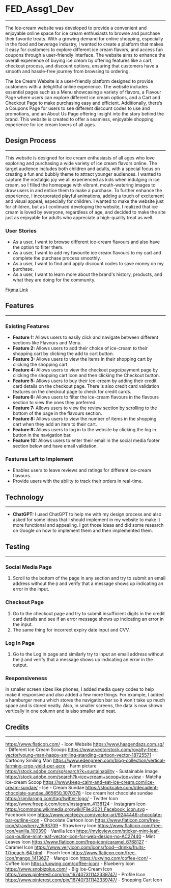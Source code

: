 # FED_Assg1_Dev
------------------------------------------------------

The Ice-cream website was developed to provide a convenient and enjoyable online space for ice cream enthusiasts to browse and purchase their favorite treats. With a growing demand for online shopping, especially in the food and beverage industry, I wanted to create a platform that makes it easy for customers to explore different ice cream flavors, and access fun coupons through a user-friendly interface. The website aims to enhance the overall experience of buying ice cream by offering features like a cart, checkout process, and discount options, ensuring that customers have a smooth and hassle-free journey from browsing to ordering.

The Ice Cream Website is a user-friendly platform designed to provide customers with a delightful online experience. The website includes essential pages such as a Menu showcasing a variety of flavors, a Flavour Page where users can explore different ice cream options, and a Cart and Checkout Page to make purchasing easy and efficient. Additionally, there’s a Coupons Page for users to see different discount codes to use and promotions, and an About Us Page offering insight into the story behind the brand. This website is created to offer a seamless, enjoyable shopping experience for ice cream lovers of all ages.

## Design Process
------------------------------------------------------

This website is designed for ice cream enthusiasts of all ages who love exploring and purchasing a wide variety of ice cream flavors online. The target audience includes both children and adults, with a special focus on creating a fun and bubbly theme to attract younger audiences. I wanted to capture the nostalgic joy we all experienced as kids when indulging in ice cream, so I filled the homepage with vibrant, mouth-watering images to draw users in and entice them to make a purchase. To further enhance the experience, I incorporated playful animations, adding a touch of excitement and visual appeal, especially for children. I wanted to make the website just for children, but as I continued developing the website, I realized that ice cream is loved by everyone, regardless of age, and decided to make the site just as enjoyable for adults who appreciate a high-quality treat as well.

### User Stories
- As a user, I want to browse different ice-cream flavours and also have the option to filter them.
- As a user, I want to add my favourite ice cream flavours to my cart and complete the purchase process smoothly.
- As a user, I want to find and apply discount codes to save money on my purchase.
- As a user, I want to learn more about the brand's history, products, and what they are doing for the community.

[Figma Link](https://www.figma.com/design/8L1ulaRkhoPhTROqyl6Jf1/FrontEnd_S10266942_DharunDev_Assg1Wireframe?node-id=0-1&t=KfClCgTDxdtzvcsr-1)

## Features
------------------------------------------------------

### Existing Features
- **Feature 1:** Allows users to easily click and navigate between different sections like Flavours and Menu.
- **Feature 2:** Allows users to add their choice of ice-cream to their shopping cart by clicking the add to cart button.
- **Feature 3:** Allows users to view the items in their shopping cart by clicking the shopping cart.
- **Feature 4:** Allows users to view the checkout page/payment page by clicking the shopping cart icon and then clicking the Checkout button.
- **Feature 5:** Allows users to buy their ice-cream by adding their credit card details on the checkout page. There is also credit card validation features on the checkout page to check for credit cards.
- **Feature 6:** Allows users to filter the ice-cream flavours in the flavours section to view the ones they preferred.
- **Feature 7:** Allows users to view the review section by scrolling to the bottom of the page in the flavours section.
- **Feature 8:** Allows users to view the number of items in the shopping cart when they add an item to their cart.
- **Feature 9:** Allows users to log in to the website by clicking the log in button in the navigation bar.
- **Feature 10:** Allows users to enter their email in the social media footer section below and have email validation.

### Features Left to Implement
- Enables users to leave reviews and ratings for different ice-cream flavours.
- Provide users with the ability to track their orders in real-time.

## Technology
------------------------------------------------------
- **ChatGPT:** I used ChatGPT to help me with my design process and also asked for some ideas that I should implement in my website to make it more functional and appealing. I got those ideas and did some research on Google on how to implement them and then implemented them.

## Testing
------------------------------------------------------

### Social Media Page
1. Scroll to the bottom of the page in any section and try to submit an email address without the `@` and verify that a message shows up indicating an error in the input.

### Checkout Page
1. Go to the checkout page and try to submit insufficient digits in the credit card details and see if an error message shows up indicating an error in the input.
2. The same thing for incorrect expiry date input and CVV.

### Log In Page
1. Go to the Log in page and similarly try to input an email address without the `@` and verify that a message shows up indicating an error in the output.

### Responsiveness
In smaller screen sizes like phones, I added media query codes to help make it responsive and also added a few more things. For example, I added a hamburger menu which stores the navigation bar so it won't take up much space and is stored neatly. Also, in smaller screens, the data is now shown vertically in one column and is also smaller and neat.

## Credits
------------------------------------------------------

https://www.flaticon.com/ - Icon Website
https://www.haagendazs.com.sg/ - Different Ice Cream Scoops
https://www.vectorstock.com/royalty-free-vector/young-man-happy-smiling-standing-cartoon-vector-18725571 - Cartoony Smiling Man
https://www.edengreen.com/blog-collection/vertical-farming-crop-yield-per-acre - Farm picture
https://stock.adobe.com/sg/search?k=sustainability - Sustainable Image
https://stock.adobe.com/search?k=ice+cream+scoop+top+view - Matcha Ice-cream Scoop
https://www.keep-calm-and-eat-ice-cream.com/ice-cream-sundae/ - Ice - Cream Sundae
https://stockcake.com/i/decadent-chocolate-sundae_865650_1070378 -  Ice cream hot chocolate sundae
https://similarpng.com/tag/twitter-logo/ - Twitter Icon
https://www.freepik.com/icon/instagram_4138124 - Instagram Icon
https://commons.wikimedia.org/wiki/File:2021_Facebook_icon.svg - Facebook icon
https://www.vecteezy.com/vector-art/9244446-chocolate-bar-outline-icon - Chocolate Cartoon Icon
https://www.flaticon.com/free-icon/strawberry_1593709 - Strawberry Icon
https://www.flaticon.com/free-icon/vanilla_100390 - Vanilla Icon
https://myloview.com/sticker-mint-leaf-icon-outline-mint-leaf-vector-icon-for-web-design-no-AC27440 - Mint Leaves Icon
https://www.flaticon.com/free-icon/caramel_6768127 - Caramel Icon
https://www.veryicon.com/icons/food--drinks/fruits-17/peach-64.html - Peach Icon
https://www.flaticon.com/free-icon/mango_1413627 - Mango Icon
https://uxwing.com/coffee-icon/ - Coffee Icon
https://uxwing.com/coffee-icon/ - Blueberry Icon
https://www.snobizplus.com/ - Big Ice-Cream Icon
https://www.pinterest.com/pin/167407311142339747/ - Profile Icon
https://www.pinterest.com/pin/167407311142339747/ - Shopping Cart Icon


